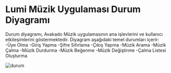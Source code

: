 # Lumi Müzik Uygulaması Durum Diyagramı

Durum diyagramı, Avakado Müzik uygulamasının ana işlevlerini ve kullanıcı etkileşimlerini göstermektedir. Diyagram aşağıdaki temel durumları içerir:
-Üye Olma
-Giriş Yapma
-Şifre Sıfırlama
-Çıkış Yapma
-Müzik Arama
-Müzik Çalma
-Müzik Durdurma
-Müzik Beğenme
-Müzik Değiştirme
-Çalma Listesi Oluşturma

![durum](https://github.com/user-attachments/assets/2b897f7d-2641-40cb-895e-cb3d476682ef)
